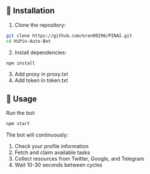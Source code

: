 ## 🚀 Installation
 
 1. Clone the repository:
 ```bash
 git clone https://github.com/eren00296/PINAI.git
 cd HiPin-Auto-Bot
 ```
 
 2. Install dependencies:
 ```bash
 npm install
 ```
3. Add proxy in proxy.txt
4. Add token in token.txt
   
 ## 🔧 Usage
 
 Run the bot:
 ```bash
 npm start
 ```
 
 The bot will continuously:
 1. Check your profile information
 2. Fetch and claim available tasks
 3. Collect resources from Twitter, Google, and Telegram
 4. Wait 10-30 seconds between cycles
 

